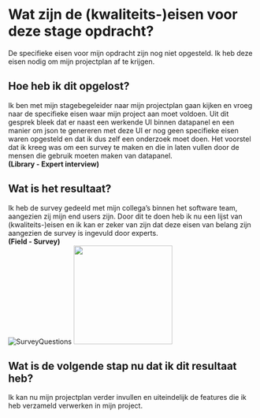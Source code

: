 # Wat zijn de (kwaliteits-)eisen voor deze stage opdracht?
De specifieke eisen voor mijn opdracht zijn nog niet opgesteld. Ik heb deze eisen nodig om mijn projectplan af te krijgen.

## Hoe heb ik dit opgelost?
Ik ben met mijn stagebegeleider naar mijn projectplan gaan kijken en vroeg naar de specifieke eisen waar mijn project aan moet voldoen.
Uit dit gesprek bleek dat er naast een werkende UI binnen datapanel en een manier om json te genereren met deze UI er nog geen specifieke
eisen waren opgesteld en dat ik dus zelf een onderzoek moet doen. Het voorstel dat ik kreeg was om een survey te maken en die in laten vullen door de mensen die gebruik moeten maken van datapanel.  
**(Library - Expert interview)**

## Wat is het resultaat?
Ik heb de survey gedeeld met mijn collega’s binnen het software team, aangezien zij mijn end users zijn. Door dit te doen heb ik nu een lijst van (kwaliteits-)eisen 
en ik kan er zeker van zijn dat deze eisen van belang zijn aangezien de survey is ingevuld door experts.  
**(Field - Survey)**  
![SurveyQuestions](https://github.com/Timsel1/PortfolioS5/assets/90602424/ff567405-8142-4b99-a87d-b1f523b7e08b)
<img src="https://github.com/Timsel1/PortfolioS5/assets/90602424/ff567405-8142-4b99-a87d-b1f523b7e08b" width=200px/>
## Wat is de volgende stap nu dat ik dit resultaat heb?
Ik kan nu mijn projectplan verder invullen en uiteindelijk de features die ik heb verzameld verwerken in mijn project.
